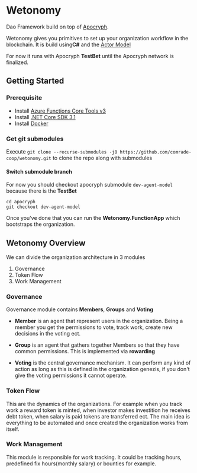 # Wetonomy
Dao Framework build on top of [Apocryph](https://github.com/comrade-coop/apocryph).

Wetonomy gives you primitives to set up your organization workflow in the blockchain. It is build using**C#** and the [Actor Model](https://en.wikipedia.org/wiki/Actor_model)

For now it runs with Apocryph **TestBet** until the Apocryph network is finalized.

## Getting Started

### Prerequisite
- Install [Azure Functions Core Tools v3](https://docs.microsoft.com/en-us/azure/azure-functions/functions-run-local#v2)
- Install [.NET Core SDK 3.1](https://dotnet.microsoft.com/download/dotnet-core/3.1)
- Install [Docker](https://docs.docker.com/install/)

### Get git submodules
Execute `git clone --recurse-submodules -j8 https://github.com/comrade-coop/wetonomy.git` to clone the repo along with submodules
#### Switch submodule branch
For now you should checkout apocryph submodule `dev-agent-model` because there is the **TestBet**
```
cd apocryph
git checkout dev-agent-model
```
Once you've done that you can run the **Wetonomy.FunctionApp** which bootstraps the organization.

## Wetonomy Overview
We can divide the organization architecture in 3 modules
1. Governance
2. Token Flow
3. Work Management

### Governance
Governance module contains **Members**, **Groups** and **Voting**
* **Member** is an agent that represent users in the organization. Being a member you get the permissions to vote, track work, create new decisions in the voting ect.

* **Group** is an agent that gathers together Members so that they have common permissions. This is implemented via **rowarding**

* **Voting** is the central governance mechanism. It can perform any kind of action as long as this is defined in the organization genezis, if you don't give the voting permissions it cannot operate.

### Token Flow
This are the dynamics of the organizations. For example when you track work a reward token is minted, when investor makes investition he receives debt token, when salary is paid tokens are transferred ect.
The main idea is everything to be automated and once created the organization works from itself.

### Work Management
This module is responsible for work tracking. It could be tracking hours, predefined fix hours(monthly salary) or bounties for example.
